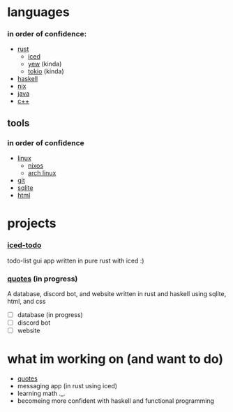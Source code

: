 # languages
### in order of confidence:
- [rust](https://www.rust-lang.org/)
  - [iced](https://iced.rs/)
  - [yew](https://yew.rs/) (kinda)
  - [tokio](https://tokio.rs/) (kinda)
- [haskell](https://www.haskell.org/)
- [nix](https://nix.dev/manual/nix/2.18/language/index.html)
- [java](https://www.java.com/en/)
- [c++](https://isocpp.org/)

## tools
### in order of confidence
- [linux](https://kernel.org/)
  - [nixos](https://nixos.org/)
  - [arch linux](https://archlinux.org/)
- [git](https://git-scm.com/)
- [sqlite](https://www.sqlite.org/index.html)
- [html](https://html.spec.whatwg.org/)

# projects
### [iced-todo](https://github.com/Pickles888/iced-todo)
todo-list gui app written in pure rust with iced :)
  
### [quotes](https://github.com/Pickles888/quotes) (in progress)
A database, discord bot, and website written in rust and haskell using sqlite, html, and css
  - [ ] database (in progress)
  - [ ] discord bot
  - [ ] website

# what im working on (and want to do)
- [quotes](https://github.com/Pickles888/quotes)
- messaging app (in rust using iced)
- learning math ._.
- becomeing more confident with haskell and functional programming
